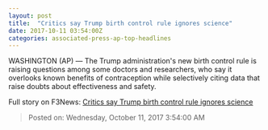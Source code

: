 ```yaml
---
layout: post
title:  "Critics say Trump birth control rule ignores science"
date: 2017-10-11 03:54:00Z
categories: associated-press-ap-top-headlines
---
```


WASHINGTON (AP) — The Trump administration's new birth control rule is raising questions among some doctors and researchers, who say it overlooks known benefits of contraception while selectively citing data that raise doubts about effectiveness and safety.


Full story on F3News: [Critics say Trump birth control rule ignores science](http://www.f3nws.com/n/2ajzrC)

> Posted on: Wednesday, October 11, 2017 3:54:00 AM
